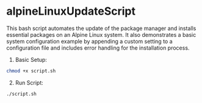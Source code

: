 #  alpineLinuxUpdateScript

This bash script automates the update of the package manager and installs essential packages on an Alpine Linux system. It also demonstrates a basic system configuration example by appending a custom setting to a configuration file and includes error handling for the installation process.

1. Basic Setup:
```bash
chmod +x script.sh 
```
2. Run Script:

```bash
./script.sh
```
